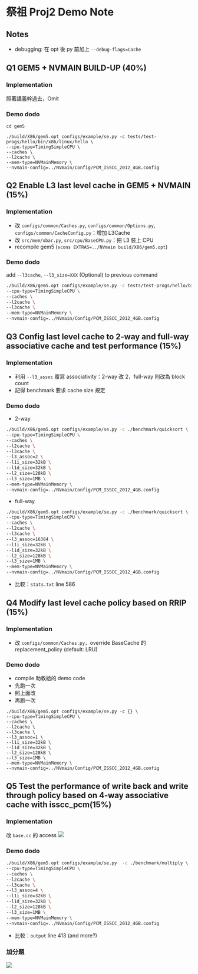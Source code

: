 # 祭祖 Proj2 Demo Note

## Notes
- debugging: 在 opt 後 py 前加上 `--debug-flags=Cache`

## Q1 GEM5 + NVMAIN BUILD-UP (40%)

### Implementation
照著講義幹過去，Omit

### Demo dodo
```SH
cd gem5

./build/X86/gem5.opt configs/example/se.py -c tests/test-progs/hello/bin/x86/linux/hello \
--cpu-type=TimingSimpleCPU \
--caches \
--l2cache \
--mem-type=NVMainMemory \
--nvmain-config=../NVmain/Config/PCM_ISSCC_2012_4GB.config
```



## Q2 Enable L3 last level cache in GEM5 + NVMAIN (15%)

### Implementation
- 改 `configs/common/Caches.py`, `configs/common/Options.py`, `configs/common/CacheConfig.py`：增加 L3Cache
- 改 `src/mem/xbar.py`, `src/cpu/BaseCPU.py`：把 L3 裝上 CPU 
- recompile gem5 (`scons EXTRAS=../NVmain build/X86/gem5.opt`)

### Demo dodo
add `--l3cache`, `--l3_size=XXX` (Optional) to previous command

```sh
./build/X86/gem5.opt configs/example/se.py -c tests/test-progs/hello/bin/x86/linux/hello \
--cpu-type=TimingSimpleCPU \
--caches \
--l2cache \
--l3cache \
--mem-type=NVMainMemory \
--nvmain-config=../NVmain/Config/PCM_ISSCC_2012_4GB.config
```



## Q3 Config last level cache to 2-way and full-way associative cache and test performance (15%)

### Implementation
- 利用 `--l3_assoc` 覆寫 associativity：2-way 改 2，full-way 則改為 block count 
- 記得 benchmark 要求 cache size 規定 

### Demo dodo
- 2-way 
```sh
./build/X86/gem5.opt configs/example/se.py -c ./benchmark/quicksort \
--cpu-type=TimingSimpleCPU \
--caches \
--l2cache \
--l3cache \
--l3_assoc=2 \
--l1i_size=32kB \
--l1d_size=32kB \
--l2_size=128kB \
--l3_size=1MB \
--mem-type=NVMainMemory \
--nvmain-config=../NVmain/Config/PCM_ISSCC_2012_4GB.config
```
- full-way
```sh
./build/X86/gem5.opt configs/example/se.py -c ./benchmark/quicksort \
--cpu-type=TimingSimpleCPU \
--caches \
--l2cache \
--l3cache \
--l3_assoc=16384 \
--l1i_size=32kB \
--l1d_size=32kB \
--l2_size=128kB \
--l3_size=1MB \
--mem-type=NVMainMemory \
--nvmain-config=../NVmain/Config/PCM_ISSCC_2012_4GB.config
```
- 比較：`stats.txt` line 586


## Q4 Modify last level cache policy based on RRIP (15%)
### Implementation
- 改 `configs/common/Caches.py`，override BaseCache 的 replacement_policy (default: LRU)

### Demo dodo
- compile 助教給的 demo code
- 先跑一次
- 照上面改
- 再跑一次

```
./build/X86/gem5.opt configs/example/se.py -c {} \
--cpu-type=TimingSimpleCPU \
--caches \
--l2cache \
--l3cache \
--l3_assoc=1 \
--l1i_size=32kB \
--l1d_size=32kB \
--l2_size=128kB \
--l3_size=1MB \
--mem-type=NVMainMemory \
--nvmain-config=../NVmain/Config/PCM_ISSCC_2012_4GB.config
```


## Q5 Test the performance of write back and write through policy based on 4-way associative cache with isscc_pcm(15%)
### Implementation
改 `base.cc` 的 access
![](https://i.imgur.com/ywi48uz.png)

### Demo dodo
```sh
./build/X86/gem5.opt configs/example/se.py  -c ./benchmark/multiply \
--cpu-type=TimingSimpleCPU \
--caches \
--l2cache \
--l3cache \
--l3_assoc=4 \
--l1i_size=32kB \
--l1d_size=32kB \
--l2_size=128kB \
--l3_size=1MB \
--mem-type=NVMainMemory \
--nvmain-config=../NVmain/Config/PCM_ISSCC_2012_4GB.config
```
- 比較：`output` line 413 (and more?)

### 加分題
![](https://i.imgur.com/H9gsGb5.jpg)